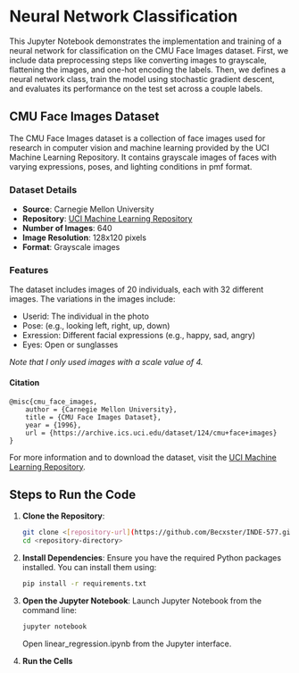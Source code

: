 # Neural Network Classification
This Jupyter Notebook demonstrates the implementation and training of a neural network for classification on the CMU Face Images dataset. First, we include data preprocessing steps like converting images to grayscale, flattening the images, and one-hot encoding the labels. Then, we defines a neural network class, train the model using stochastic gradient descent, and evaluates its performance on the test set across a couple labels.

## CMU Face Images Dataset

The CMU Face Images dataset is a collection of face images used for research in computer vision and machine learning provided by the UCI Machine Learning Repository. It contains grayscale images of faces with varying expressions, poses, and lighting conditions in pmf format.

### Dataset Details

- **Source**: Carnegie Mellon University
- **Repository**: [UCI Machine Learning Repository](https://archive.ics.uci.edu/dataset/124/cmu+face+images)
- **Number of Images**: 640
- **Image Resolution**: 128x120 pixels
- **Format**: Grayscale images

### Features

The dataset includes images of 20 individuals, each with 32 different images. The variations in the images include:

- Userid: The individual in the photo
- Pose: (e.g., looking left, right, up, down)
- Exression: Different facial expressions (e.g., happy, sad, angry) 
- Eyes: Open or sunglasses

*Note that I only used images with a scale value of 4.*


#### Citation 

```
@misc{cmu_face_images,
    author = {Carnegie Mellon University},
    title = {CMU Face Images Dataset},
    year = {1996},
    url = {https://archive.ics.uci.edu/dataset/124/cmu+face+images}
}
```

For more information and to download the dataset, visit the [UCI Machine Learning Repository](https://archive.ics.uci.edu/dataset/124/cmu+face+images).

## Steps to Run the Code
1. **Clone the Repository**:
    ```sh
    git clone <[repository-url](https://github.com/Becxster/INDE-577.git)>
    cd <repository-directory>
    ```

2. **Install Dependencies**: Ensure you have the required Python packages installed. You can install them using:
    ```sh
    pip install -r requirements.txt
    ```

3. **Open the Jupyter Notebook**: Launch Jupyter Notebook from the command line:
    ```sh
    jupyter notebook
    ```
    Open linear_regression.ipynb from the Jupyter interface.
4. **Run the Cells**